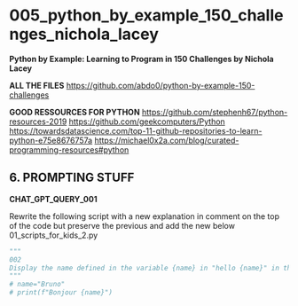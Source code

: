 # 005_python_by_example_150_challenges_nichola_lacey


**Python by Example: Learning to Program in 150 Challenges by Nichola Lacey**

**ALL THE FILES**
https://github.com/abdo0/python-by-example-150-challenges

**GOOD RESSOURCES FOR PYTHON**
https://github.com/stephenh67/python-resources-2019
https://github.com/geekcomputers/Python
https://towardsdatascience.com/top-11-github-repositories-to-learn-python-e75e8676757a
https://michael0x2a.com/blog/curated-programming-resources#python

## 6. PROMPTING STUFF

**CHAT_GPT_QUERY_001**

Rewrite the following script with a new explanation in comment on the top of the code but preserve the previous and add the new below 01_scripts_for_kids_2.py

```python
"""
002
Display the name defined in the variable {name} in "hello {name}" in the console
"""
# name="Bruno" 
# print(f"Bonjour {name}")
```

